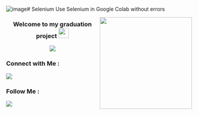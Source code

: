 ![image](https://github.com/user-attachments/assets/839cc7c0-5e3a-42d7-a647-68149f7b4d82)# Selenium
Use Selenium in Google Colab without errors

<img width="250" align="right" src="https://miro.medium.com/v2/resize:fit:1400/1*qPPJzefFS8_uMzQw61bZfA.gif">

<h3 align="center">
  Welcome to my graduation project
  <img src="https://cdn-icons-png.flaticon.com/512/11892/11892629.png" width="28">
</h3>

<!-- Typing SVG by DenverCoder1 - https://github.com/DenverCoder1/readme-typing-svg -->
<p align="center">
  <a href="https://github.com/DenverCoder1/readme-typing-svg"><img src="https://readme-typing-svg.herokuapp.com/?lines=%20Webscraping%20with%20;%20Selenium%20&font=Fira%20Code&center=true&width=440&height=45&color=ecb306&vCenter=true&size=22"></a>
</p> 
  
### Connect with Me :

<a href="https://www.linkedin.com/in/omarmaher0" target="_blank"><img src="https://img.shields.io/badge/-Omar%20Maher-0077B5?style=for-the-badge&logo=Linkedin&logoColor=white"/></a>

### Follow Me :

<a href="https://www.youtube.com/@brefat" target="_blank"><img src="https://img.shields.io/badge/-Omar%20Maher-0077B5?style=for-the-badge&logo=youtube&logoColor=white"/></a>

